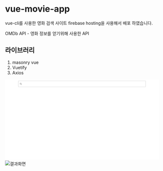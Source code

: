 # vue-movie-app

vue-cli를 사용한 영화 검색 사이트 
firebase hosting을 사용해서 배포 하였습니다.

OMDb API - 영화 정보를 얻기위해 사용한 API

## 라이브러리
1. masonry vue 
2. Vuetify
3. Axios


![기본화면](./image/basic.png)
![결과화면](./image/result.png)